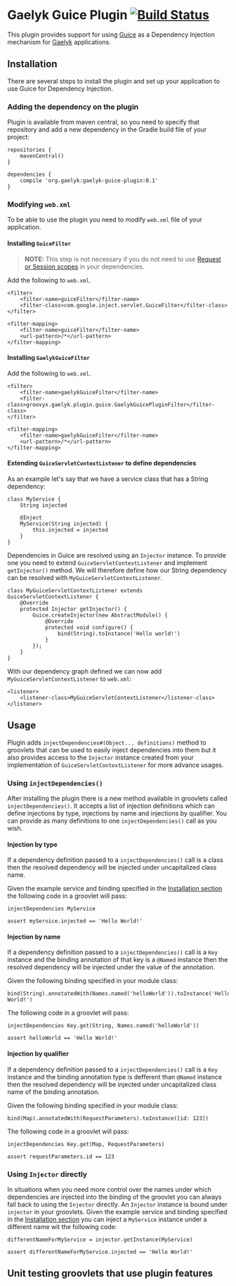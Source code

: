 # Gaelyk Guice Plugin [![Build Status](https://buildhive.cloudbees.com/job/erdi/job/gaelyk-guice-plugin/badge/icon)](https://buildhive.cloudbees.com/job/erdi/job/gaelyk-guice-plugin/)

This plugin provides support for using [Guice](http://code.google.com/p/google-guice/) as a Dependency Injection mechanism for [Gaelyk](http://gaelyk.org/) applications.

## Installation

There are several steps to install the plugin and set up your application to use Guice for Dependency Injection.

### Adding the dependency on the plugin

Plugin is available from maven central, so you need to specify that repository and add a new dependency in the Gradle build file of your project:

	repositories {
		mavenCentral()
	}

	dependencies {
		compile 'org.gaelyk:gaelyk-guice-plugin:0.1'
	}

### Modifying `web.xml`

To be able to use the plugin you need to modify `web.xml` file of your application.

#### Installing `GuiceFilter`

> **NOTE:** This step is not necessary if you do not need to use [Request or Session scopes](http://code.google.com/p/google-guice/wiki/ServletModule#Using_RequestScope) in your dependencies.

Add the following to `web.xml`.

	<filter>
		<filter-name>guiceFilter</filter-name>
		<filter-class>com.google.inject.servlet.GuiceFilter</filter-class>
	</filter>

	<filter-mapping>
		<filter-name>guiceFilter</filter-name>
		<url-pattern>/*</url-pattern>
	</filter-mapping>

#### Installing `GaelykGuiceFilter`

Add the following to `web.xml`.

	<filter>
		<filter-name>gaelykGuiceFilter</filter-name>
		<filter-class>groovyx.gaelyk.plugin.guice.GaelykGuicePluginFilter</filter-class>
	</filter>

	<filter-mapping>
		<filter-name>gaelykGuiceFilter</filter-name>
		<url-pattern>/*</url-pattern>
	</filter-mapping>

#### Extending `GuiceServletContextListener` to define dependencies

As an example let's say that we have a service class that has a String dependency:

	class MyService {
		String injected

		@Inject
		MyService(String injected) {
			this.injected = injected
		}
	}

Dependencies in Guice are resolved using an `Injector` instance. To provide one you need to extend `GuiceServletContextListener` and implement `getInjector()` method. We will therefore define how our String dependency can be resolved with `MyGuiceServletContextListener`.

	class MyGuiceServletContextListener extends GuiceServletContextListener {
		@Override
		protected Injector getInjector() {
			Guice.createInjector(new AbstractModule() {
				@Override
				protected void configure() {
					bind(String).toInstance('Hello world!')
				}
			});
		}
	}

With our dependency graph defined we can now add `MyGuiceServletContextListener` to `web.xml`:

	<listener>
		<listener-class>MyGuiceServletContextListener</listener-class>
	</listener>

## Usage

Plugin adds `injectDependencies#(Object... definitions)` method to groovlets that can be used to easily inject dependencies into them but it also provides access to the `Injector` instance created from your implementation of `GuiceServletContextListener` for more advance usages.

### Using `injectDependencies()`

After installing the plugin there is a new method available in groovlets called `injectDependencies()`. It accepts a list of injection definitions which can define injections by type, injections by name and injections by qualifier. You can provide as many definitions to one `injectDependencies()` call as you wish.

#### Injection by type

If a dependency definition passed to a `injectDependencies()` call is a class then the resolved dependency will be injected under uncapitalized class name.

Given the example service and binding specified in the [Installation section](#installation) the following code in a groovlet will pass:

	injectDependencies MyService

	assert myService.injected == 'Hello World!'

#### Injection by name

If a dependency definition passed to a `injectDependencies()` call is a `Key` instance and the binding annotation of that key is a `@Named` instance then the resolved dependency will be injected under the value of the annotation.

Given the following binding specified in your module class:

	bind(String).annotatedWith(Names.named('helloWorld')).toInstance('Hello World!')

The following code in a groovlet will pass:

	injectDependencies Key.get(String, Names.named('helloWorld'))

	assert helloWorld == 'Hello World!'

#### Injection by qualifier

If a dependency definition passed to a `injectDependencies()` call is a `Key` instance and the binding annotation type is defferent than `@Named` instance then the resolved dependency will be injected under uncapitalized class name of the binding annotation.

Given the following binding specified in your module class:

	bind(Map).annotatedWith(RequestParameters).toInstance([id: 123])

The following code in a groovlet will pass:

	injectDependencies Key.get(Map, RequestParameters)

	assert requestParameters.id == 123

### Using `Injector` directly

In situations when you need more control over the names under which dependencies are injected into the binding of the groovlet you can always fall back to using the `Injector` directly. An `Injector` instance is bound under `injector` in your groovlets. Given the example service and binding specified in the [Installation section](#installation) you can inject a `MyService` instance under a different name wit the following code:

	differentNameForMyService = injector.getInstance(MyService)

	assert differentNameForMyService.injected == 'Hello World!'

## Unit testing groovlets that use plugin features